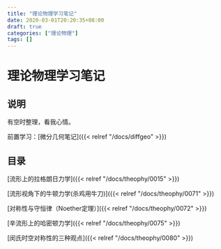 ```yaml
---
title: "理论物理学习笔记"
date: 2020-03-01T20:20:35+08:00
draft: true
categories: ["理论物理"]
tags: []
---
```


# 理论物理学习笔记

## 说明

有空时整理，看我心情。

前置学习：[微分几何笔记]({{< relref "/docs/diffgeo" >}})

## 目录

[流形上的拉格朗日力学]({{< relref "/docs/theophy/0015" >}})

[流形视角下的牛顿力学(杀鸡用牛刀)]({{< relref "/docs/theophy/0071" >}})

[对称性与守恒律（Noether定理）]({{< relref "/docs/theophy/0072" >}})

[辛流形上的哈密顿力学]({{< relref "/docs/theophy/0075" >}})

[闵氏时空对称性的三种观点]({{< relref "/docs/theophy/0080" >}})


